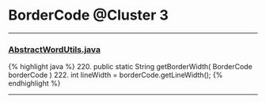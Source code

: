 # BorderCode @Cluster 3

***

### [AbstractWordUtils.java](https://searchcode.com/codesearch/view/97383984/)
{% highlight java %}
220. public static String getBorderWidth( BorderCode borderCode )
222.     int lineWidth = borderCode.getLineWidth();
{% endhighlight %}

***

